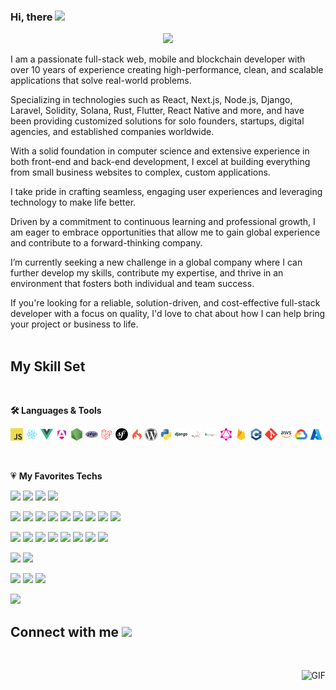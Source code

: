 ### Hi, there <img src="https://media.giphy.com/media/hvRJCLFzcasrR4ia7z/giphy.gif" width="25px">
<p align="center">
  <img src="https://readme-typing-svg.herokuapp.com/?lines=Senior%20Web%20Developer;%20Mobile%20developer;%20Blockchain%20developer;10%2B%20years%20of%20experience;Always%20learning%20new%20tech&font=Pacifico&center=true&width=650&height=120&color=58a6ff&vCenter=true&size=45%22">
</p>
  
I am a passionate full-stack web, mobile and blockchain developer with over 10 years of experience creating high-performance, clean, and scalable applications that solve real-world problems.

Specializing in technologies such as React, Next.js, Node.js, Django, Laravel, Solidity, Solana, Rust, Flutter, React Native and more, and have been providing customized solutions for solo founders, startups, digital agencies, and established companies worldwide.

With a solid foundation in computer science and extensive experience in both front-end and back-end development, I excel at building everything from small business websites to complex, custom applications.

I take pride in crafting seamless, engaging user experiences and leveraging technology to make life better. 

Driven by a commitment to continuous learning and professional growth, I am eager to embrace opportunities that allow me to gain global experience and contribute to a forward-thinking company.

I’m currently seeking a new challenge in a global company where I can further develop my skills, contribute my expertise, and thrive in an environment that fosters both individual and team success.

If you're looking for a reliable, solution-driven, and cost-effective full-stack developer with a focus on quality, I'd love to chat about how I can help bring your project or business to life.
<br />
<br />

## My Skill Set  
<br />

**🛠️ Languages & Tools**
<!-- 📝 Languages & Tools -->
<code><img height="20" src="https://raw.githubusercontent.com/github/explore/80688e429a7d4ef2fca1e82350fe8e3517d3494d/topics/javascript/javascript.png"></code>
<code><img height="20" src="https://raw.githubusercontent.com/github/explore/80688e429a7d4ef2fca1e82350fe8e3517d3494d/topics/react/react.png"></code>
<code><img height="20" src="https://raw.githubusercontent.com/github/explore/80688e429a7d4ef2fca1e82350fe8e3517d3494d/topics/vue/vue.png"></code>
<code><img height="20" src="https://raw.githubusercontent.com/github/explore/80688e429a7d4ef2fca1e82350fe8e3517d3494d/topics/angular/angular.png"></code>
<code><img height="20" src="https://raw.githubusercontent.com/github/explore/80688e429a7d4ef2fca1e82350fe8e3517d3494d/topics/nodejs/nodejs.png"></code>
<code><img height="20" src="https://raw.githubusercontent.com/github/explore/80688e429a7d4ef2fca1e82350fe8e3517d3494d/topics/php/php.png"></code>
<code><img height="20" src="https://raw.githubusercontent.com/github/explore/80688e429a7d4ef2fca1e82350fe8e3517d3494d/topics/laravel/laravel.png"></code>
<code><img height="20" src="https://github.com/github/explore/blob/main/topics/symfony/symfony.png?raw=true"></code>
<code><img height="20" src="https://github.com/github/explore/blob/main/topics/codeigniter/codeigniter.png?raw=true"></code>
<code><img height="20" src="https://raw.githubusercontent.com/github/explore/80688e429a7d4ef2fca1e82350fe8e3517d3494d/topics/wordpress/wordpress.png"></code>
<code><img height="20" src="https://raw.githubusercontent.com/github/explore/80688e429a7d4ef2fca1e82350fe8e3517d3494d/topics/python/python.png"></code>
<code><img height="20" src="https://github.com/github/explore/blob/main/topics/django/django.png?raw=true"></code>
<code><img height="20" src="https://raw.githubusercontent.com/github/explore/80688e429a7d4ef2fca1e82350fe8e3517d3494d/topics/mysql/mysql.png"></code>
<code><img height="20" src="https://github.com/github/explore/blob/main/topics/mongodb/mongodb.png?raw=true"></code>
<code><img height="20" src="https://raw.githubusercontent.com/github/explore/5c058a388828bb5fde0bcafd4bc867b5bb3f26f3/topics/graphql/graphql.png"></code>
<code><img height="20" src="https://raw.githubusercontent.com/github/explore/80688e429a7d4ef2fca1e82350fe8e3517d3494d/topics/firebase/firebase.png"></code>
<code><img height="20" src="https://raw.githubusercontent.com/github/explore/80688e429a7d4ef2fca1e82350fe8e3517d3494d/topics/cpp/cpp.png"></code>
<code><img height="20" src="https://raw.githubusercontent.com/github/explore/80688e429a7d4ef2fca1e82350fe8e3517d3494d/topics/git/git.png"></code>
<code><img height="20" src="https://github.com/github/explore/blob/main/topics/aws/aws.png?raw=true"></code>
<code><img height="20" src="https://github.com/github/explore/blob/main/topics/google-cloud/google-cloud.png"></code>
<code><img height="20" src="https://github.com/github/explore/blob/main/topics/azure/azure.png"></code>


<br />

💗 **My Favorites Techs**
<!-- 📝 Languages -->
![](https://img.shields.io/badge/Language-JavaScript-informational?style=flat&logo=javascript&logoColor=white&color=3bac3a)
![](https://img.shields.io/badge/Language-TypeScript-informational?style=flat&logo=typescript&logoColor=white&color=3bac3a)
![](https://img.shields.io/badge/Language-PHP-informational?style=flat&logo=php&logoColor=white&color=3bac3a)
![](https://img.shields.io/badge/Language-Python-informational?style=flat&logo=python&logoColor=white&color=3bac3a)


<!-- 🏗 Frameworks -->
![](https://img.shields.io/badge/Framework-React-informational?style=flat&logo=react&logoColor=white&color=3bac3a)
![](https://img.shields.io/badge/Framework-Vue-informational?style=flat&logo=vue.js&logoColor=white&color=3bac3a)
![](https://img.shields.io/badge/Framework-Angular-informational?style=flat&logo=angular&logoColor=white&color=3bac3a)
![](https://img.shields.io/badge/Framework-Laravel-informational?style=flat&logo=laravel&logoColor=white&color=3bac3a)
![](https://img.shields.io/badge/Framework-CodeIgniter-informational?style=flat&logo=codeigniter&logoColor=white&color=3bac3a)
![](https://img.shields.io/badge/Framework-Wordpress-informational?style=flat&logo=codeigniter&logoColor=white&color=3bac3a)
![](https://img.shields.io/badge/Framework-Symfony-informational?style=flat&logo=symfony&logoColor=white&color=3bac3a)
![](https://img.shields.io/badge/Framework-Django-informational?style=flat&logo=django&logoColor=white&color=3bac3a)
![](https://img.shields.io/badge/Framework-.NET-informational?style=flat&logo=dotnet&logoColor=white&color=3bac3a)

<!-- 🔑 Token Standards -->
![](https://img.shields.io/badge/Language-Solidity-informational?style=flat&logo=solidity&logoColor=white&color=3bac3a)
![](https://img.shields.io/badge/Language-Solana-informational?style=flat&logo=solidity&logoColor=white&color=3bac3a)
![](https://img.shields.io/badge/Token-ERC721-informational?style=flat&logoColor=white&color=3bac3a)
![](https://img.shields.io/badge/Token-ERC1155-informational?style=flat&logoColor=white&color=3bac3a)
![](https://img.shields.io/badge/Token-ERC20-informational?style=flat&logoColor=white&color=3bac3a)<!-- 🌐 Blockchain Networks -->
![](https://img.shields.io/badge/Network-Bitcoin-informational?style=flat&logo=bitcoin&logoColor=white&color=3bac3a)
![](https://img.shields.io/badge/Network-Ethereum-informational?style=flat&logo=ethereum&logoColor=white&color=3bac3a)
![](https://img.shields.io/badge/Network-Solana-informational?style=flat&logo=ethereum&logoColor=white&color=3bac3a)

<!-- ⚙️ DevOps / CI/CD -->
![](https://img.shields.io/badge/CI/CD-GitHub_Actions-informational?style=flat&logo=github&logoColor=white&color=3bac3a)
![](https://img.shields.io/badge/Tools-Docker-informational?style=flat&logo=docker&logoColor=white&color=3bac3a)

<!-- 🗄 Databases -->
![](https://img.shields.io/badge/Database-PostgreSQL-informational?style=flat&logo=postgresql&logoColor=white&color=3bac3a)
![](https://img.shields.io/badge/Database-MySQL-informational?style=flat&logo=mysql&logoColor=white&color=3bac3a)
![](https://img.shields.io/badge/Database-MongoDB-informational?style=flat&logo=mongodb&logoColor=white&color=3bac3a)

<!-- 💻 Other Tools -->
![](https://img.shields.io/badge/Shell-Bash-informational?style=flat&logo=gnu-bash&logoColor=white&color=3bac3a)

<h2>Connect with me
  <img src="https://raw.githubusercontent.com/ShahriarShafin/ShahriarShafin/main/Assets/handshake.gif" width="100px">
</h2>

<br>

<p align="right">
  <img alt="GIF"
       src="https://github.com/abhisheknaiidu/abhisheknaiidu/raw/master/code.gif?raw=true"
       width="500" height="320">
</p>

